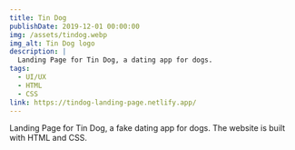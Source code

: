```yaml
---
title: Tin Dog
publishDate: 2019-12-01 00:00:00
img: /assets/tindog.webp
img_alt: Tin Dog logo
description: |
  Landing Page for Tin Dog, a dating app for dogs.
tags:
  - UI/UX
  - HTML
  - CSS
link: https://tindog-landing-page.netlify.app/
---
```


Landing Page for Tin Dog, a fake dating app for dogs. The website is built with HTML and CSS.
